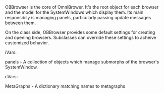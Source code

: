 OBBrowser is the core of OmniBrower. It's the root object for each browser and the model for the SystemWindows which display them. Its main responsibily is managing panels, particularly passing update messages between them.

On the class side, OBBrowser provides some default settings for creating and opening browsers. Subclasses can override these settings to acheive customized behavior.

iVars:

panels	- A collection of objects which manage submorphs of the browser's SystemWindow.

cVars:

MetaGraphs - A dictionary matching names to metagraphs